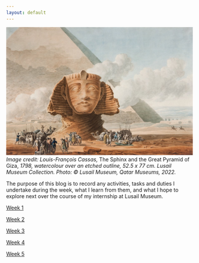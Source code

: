 ```yaml
---
layout: default
---
```

![Lusail Museum](/assets/images/lm.jpg)
*Image credit: Louis-François Cassas,* The Sphinx and the Great Pyramid of Giza, *1798, watercolour over an etched outline, 52.5 x 77 cm. Lusail Museum Collection. Photo: © Lusail Museum, Qatar Museums, 2022.*

The purpose of this blog is to record any activities, tasks and duties I undertake during the week, what I learn from them, and what I hope to explore next over the course of my internship at Lusail Museum.

[Week 1](./Week-1.html)

[Week 2](./Week-2.html)

[Week 3](./Week-3.html)

[Week 4](./Week-4.html)

[Week 5](./Week-5.html)
